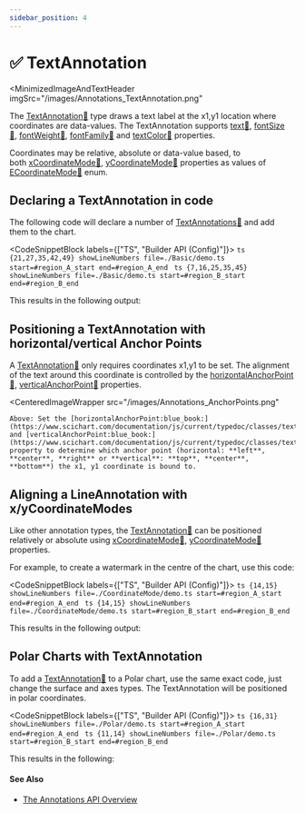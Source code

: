 ```yaml
---
sidebar_position: 4
---
```


# ✅ TextAnnotation

<MinimizedImageAndTextHeader 
    imgSrc="/images/Annotations_TextAnnotation.png"
>
The [TextAnnotation:blue_book:](https://www.scichart.com/documentation/js/current/typedoc/classes/textannotation.html) type draws a text label at the x1,y1 location where coordinates are data-values. The TextAnnotation supports [text:blue_book:](https://www.scichart.com/documentation/js/current/typedoc/classes/textannotation.html#text), [fontSize:blue_book:](https://www.scichart.com/documentation/js/current/typedoc/classes/textannotation.html#fontsize), [fontWeight:blue_book:](https://www.scichart.com/documentation/js/current/typedoc/classes/textannotation.html#fontweight), [fontFamily:blue_book:](https://www.scichart.com/documentation/js/current/typedoc/classes/textannotation.html#fontfamily) and [textColor:blue_book:](https://www.scichart.com/documentation/js/current/typedoc/classes/textannotation.html#textcolor) properties.

Coordinates may be relative, absolute or data-value based, to both [xCoordinateMode:blue_book:](https://www.scichart.com/documentation/js/current/typedoc/classes/annotationbase.html#xcoordinatemode), [yCoordinateMode:blue_book:](https://www.scichart.com/documentation/js/current/typedoc/classes/annotationbase.html#ycoordinatemode) properties as values of [ECoordinateMode:blue_book:](https://www.scichart.com/documentation/js/current/typedoc/enums/ecoordinatemode.html) enum.

</MinimizedImageAndTextHeader>

Declaring a TextAnnotation in code
----------------------------------

The following code will declare a number of [TextAnnotations:blue_book:](https://www.scichart.com/documentation/js/current/typedoc/classes/textannotation.html) and add them to the chart.

<CodeSnippetBlock labels={["TS", "Builder API (Config)"]}>
    ```ts {21,27,35,42,49} showLineNumbers file=./Basic/demo.ts start=#region_A_start end=#region_A_end
    ```
    ```ts {7,16,25,35,45} showLineNumbers file=./Basic/demo.ts start=#region_B_start end=#region_B_end
    ```
</CodeSnippetBlock>

This results in the following output:

<LiveDocSnippet name="./Basic/demo" />

Positioning a TextAnnotation with horizontal/vertical Anchor Points
-------------------------------------------------------------------

A [TextAnnotation:blue_book:](https://www.scichart.com/documentation/js/current/typedoc/classes/textannotation.html) only requires coordinates x1,y1 to be set. The alignment of the text around this coordinate is controlled by the [horizontalAnchorPoint:blue_book:](https://www.scichart.com/documentation/js/current/typedoc/classes/textannotation.html#horizontalanchorpoint), [verticalAnchorPoint:blue_book:](https://www.scichart.com/documentation/js/current/typedoc/classes/textannotation.html#verticalanchorpoint) properties.

<CenteredImageWrapper 
    src="/images/Annotations_AnchorPoints.png"
>
    Above: Set the [horizontalAnchorPoint:blue_book:](https://www.scichart.com/documentation/js/current/typedoc/classes/textannotation.html#horizontalanchorpoint), and [verticalAnchorPoint:blue_book:](https://www.scichart.com/documentation/js/current/typedoc/classes/textannotation.html#verticalanchorpoint) property to determine which anchor point (horizontal: **left**, **center**, **right** or **vertical**: **top**, **center**, **bottom**) the x1, y1 coordinate is bound to.
</CenteredImageWrapper>

Aligning a LineAnnotation with x/yCoordinateModes
-------------------------------------------------

Like other annotation types, the [TextAnnotation:blue_book:](https://www.scichart.com/documentation/js/current/typedoc/classes/textannotation.html) can be positioned relatively or absolute using [xCoordinateMode:blue_book:](https://www.scichart.com/documentation/js/current/typedoc/classes/annotationbase.html#xcoordinatemode), [yCoordinateMode:blue_book:](https://www.scichart.com/documentation/js/current/typedoc/classes/annotationbase.html#ycoordinatemode) properties.

For example, to create a watermark in the centre of the chart, use this code:

<CodeSnippetBlock labels={["TS", "Builder API (Config)"]}>
    ```ts {14,15} showLineNumbers file=./CoordinateMode/demo.ts start=#region_A_start end=#region_A_end
    ```
    ```ts {14,15} showLineNumbers file=./CoordinateMode/demo.ts start=#region_B_start end=#region_B_end
    ```
</CodeSnippetBlock>

This results in the following output:

<LiveDocSnippet name="./CoordinateMode/demo" />

Polar Charts with TextAnnotation
--------------------------------

To add a [TextAnnotation:blue_book:](https://www.scichart.com/documentation/js/current/typedoc/classes/textannotation.html) to a Polar chart, use the same exact code, just change the surface and axes types. The TextAnnotation will be positioned in polar coordinates.

<CodeSnippetBlock labels={["TS", "Builder API (Config)"]}>
    ```ts {16,31} showLineNumbers file=./Polar/demo.ts start=#region_A_start end=#region_A_end
    ```
    ```ts {11,14} showLineNumbers file=./Polar/demo.ts start=#region_B_start end=#region_B_end
    ```
</CodeSnippetBlock>

This results in the following:

<LiveDocSnippet name="./Polar/demo" />

#### See Also

* [The Annotations API Overview](/docs/2d-charts/annotations-api/annotations-api-overview)